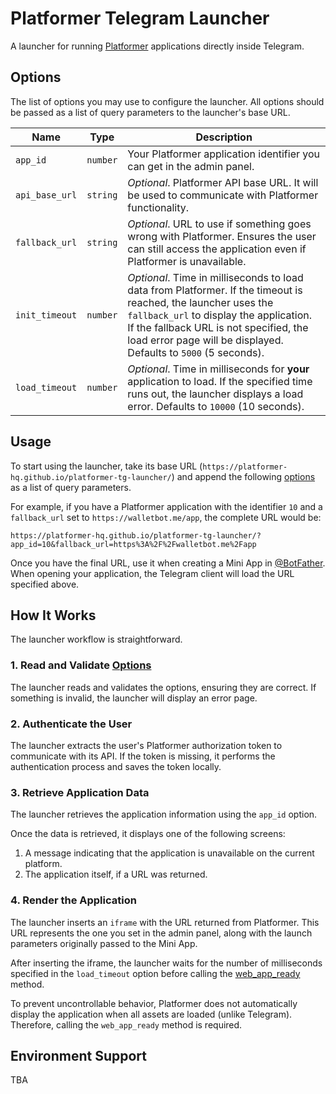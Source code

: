 # Platformer Telegram Launcher

A launcher for running [Platformer](https://t.me/platformer_hq) applications directly inside
Telegram.

## Options

The list of options you may use to configure the launcher. All options should be passed as a list of
query parameters to the launcher's base URL.

| Name           | Type     | Description                                                                                                                                                                                                                                                             |
|----------------|----------|-------------------------------------------------------------------------------------------------------------------------------------------------------------------------------------------------------------------------------------------------------------------------|
| `app_id`       | `number` | Your Platformer application identifier you can get in the admin panel.                                                                                                                                                                                                  |
| `api_base_url` | `string` | _Optional_. Platformer API base URL. It will be used to communicate with Platformer functionality.                                                                                                                                                                      |
| `fallback_url` | `string` | _Optional_. URL to use if something goes wrong with Platformer. Ensures the user can still access the application even if Platformer is unavailable.                                                                                                                    |
| `init_timeout` | `number` | _Optional_. Time in milliseconds to load data from Platformer. If the timeout is reached, the launcher uses the `fallback_url` to display the application. If the fallback URL is not specified, the load error page will be displayed. Defaults to `5000` (5 seconds). |
| `load_timeout` | `number` | _Optional_. Time in milliseconds for **your** application to load. If the specified time runs out, the launcher displays a load error. Defaults to `10000` (10 seconds).                                                                                                |

## Usage

To start using the launcher, take its base
URL (`https://platformer-hq.github.io/platformer-tg-launcher/`) and append the
following [options](#options) as a list of query parameters.

For example, if you have a Platformer application with the identifier `10` and a `fallback_url` set
to `https://walletbot.me/app`, the complete URL would be:

```
https://platformer-hq.github.io/platformer-tg-launcher/?app_id=10&fallback_url=https%3A%2F%2Fwalletbot.me%2Fapp
```

Once you have the final URL, use it when creating a Mini App
in [@BotFather](https://t.me/botfather). When opening your application, the Telegram client will
load the URL specified above.

## How It Works

The launcher workflow is straightforward.

### 1. Read and Validate [Options](#options)

The launcher reads and validates the options, ensuring they are correct. If something is invalid,
the launcher will display an error page.

### 2. Authenticate the User

The launcher extracts the user's Platformer authorization token to communicate with its API. If the
token is missing, it performs the authentication process and saves the token locally.

### 3. Retrieve Application Data

The launcher retrieves the application information using the `app_id` option.

Once the data is retrieved, it displays one of the following screens:

1. A message indicating that the application is unavailable on the current platform.
2. The application itself, if a URL was returned.

### 4. Render the Application

The launcher inserts an `iframe` with the URL returned from Platformer. This URL represents the one
you set in the admin panel, along with the launch parameters originally passed to the Mini App.

After inserting the iframe, the launcher waits for the number of milliseconds specified in
the `load_timeout` option before calling
the [web_app_ready](https://docs.telegram-mini-apps.com/platform/methods#web-app-ready) method.

To prevent uncontrollable behavior, Platformer does not automatically display the application when
all assets are loaded (unlike Telegram). Therefore, calling the `web_app_ready` method is required.

## Environment Support

[//]: # (TODO)
TBA